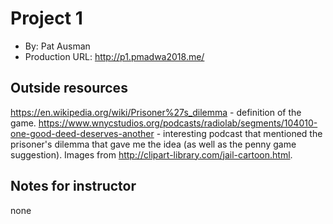 # Project 1
+ By: Pat Ausman
+ Production URL: http://p1.pmadwa2018.me/

## Outside resources
https://en.wikipedia.org/wiki/Prisoner%27s_dilemma - definition of the game.
https://www.wnycstudios.org/podcasts/radiolab/segments/104010-one-good-deed-deserves-another - interesting podcast that mentioned the prisoner's dilemma that gave me the idea (as well as the penny game suggestion).
Images from http://clipart-library.com/jail-cartoon.html.

## Notes for instructor
none